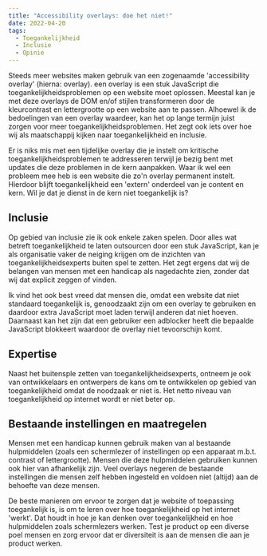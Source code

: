 ```yaml
---
title: "Accessibility overlays: doe het niet!"
date: 2022-04-20
tags:
  - Toegankelijkheid
  - Inclusie
  - Opinie
---
```


Steeds meer websites maken gebruik van een zogenaamde 'accessibility overlay'
(hierna: overlay). een overlay is een stuk JavaScript die
toegankelijkheidsproblemen op een website moet oplossen. Meestal kan je met deze
overlays de DOM en/of stijlen transformeren door de kleurcontrast en
lettergrootte op een website aan te passen. Alhoewel ik de bedoelingen van een
overlay waardeer, kan het op lange termijn juist zorgen voor meer
toegankelijkheidsproblemen. Het zegt ook iets over hoe wij als maatschappij kijken
naar toegankelijkheid en inclusie.

Er is niks mis met een tijdelijke overlay die je instelt om kritische
toegankelijkheidsproblemen te addresseren terwijl je bezig bent met updates die
deze problemen in de kern aanpakken. Waar ik wel een probleem mee heb is een
website die zo'n overlay permanent instelt. Hierdoor blijft toegankelijkheid een
'extern' onderdeel van je content en kern. Wil je dat je dienst in de kern niet
toegankelijk is?

## Inclusie

Op gebied van inclusie zie ik ook enkele zaken spelen. Door alles wat betreft toegankelijkheid
te laten outsourcen door een stuk JavaScript, kan je als organisatie vaker de neiging krijgen om
de inzichten van toegankelijkheidsexperts buiten spel te zetten. Het zegt ergens dat wij de belangen
van mensen met een handicap als nagedachte zien, zonder dat wij dat explicit zeggen of vinden.

Ik vind het ook best vreed dat mensen die, omdat een website dat niet standaard toegankelijk is, genoodzaakt zijn
om een overlay te gebruiken en daardoor extra JavaScript moet laden terwijl anderen dat niet hoeven. Daarnaast 
kan het zijn dat een gebruiker een adblocker heeft die bepaalde JavaScript blokkeert waardoor de overlay niet
tevoorschijn komt.

## Expertise

Naast het buitensple zetten van toegankelijkheidsexperts, ontneem je ook van ontwikkelaars en ontwerpers
de kans om te ontwikkelen op gebied van toegankelijkheid omdat de noodzaak er niet is. Het netto niveau van
toegankelijkheid op internet wordt er niet beter op.

## Bestaande instellingen en maatregelen

Mensen met een handicap kunnen gebruik maken van al bestaande hulpmiddelen (zoals een schermlezer of instellingen
op een apparaat m.b.t. contrast of lettergrootte). Mensen die deze hulpmiddelen gebruiken kunnen ook hier van afhankelijk
zijn. Veel overlays negeren de bestaande instellingen die mensen zelf hebben ingesteld en voldoen niet (altijd) aan de behoefte
van deze mensen.

De beste manieren om ervoor te zorgen dat je website of toepassing toegankelijk is, is om te leren over hoe toegankelijkheid op het
internet 'werkt'. Dat houdt in hoe je kan denken over toegankelijkheid en hoe hulpmiddelen zoals schermlezers werken. Test je product
op een diverse poel mensen en zorg ervoor dat er diversiteit is aan de mensen die aan je product werken.